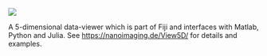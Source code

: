 [![](https://github.com/fiji/View5D/actions/workflows/build-main.yml/badge.svg)](https://github.com/fiji/View5D/actions/workflows/build-main.yml)

A 5-dimensional data-viewer which is part of Fiji and interfaces with Matlab, Python and Julia.
See https://nanoimaging.de/View5D/ for details and examples.
